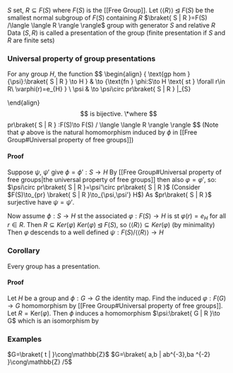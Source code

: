 $S$ set, $R\subseteq F(S)$ where $F(S)$ is the [[Free Group]]. 
Let $\langle \langle R \rangle \rangle \unlhd F(S)$ be the smallest normal subgroup of $F(S)$ containing $R$ 
$\braket{ S | R }=F(S) /\langle \langle R \rangle \rangle$ group with generator $S$ and relative $R$ 
Data $(S,R)$ is called a presentation of the group (finite presentation if $S$ and $R$ are finite sets)

### Universal property of group presentations
For any group $H$, the function
$$
\begin{align}
\{ \text{gp hom }{\psi}:\braket{ S | R } \to H \} & \to \{\text{fn } \phi:S\to H \text{ st } \forall r\in R\ \varphi(r)=e_{H} \} \\
\psi & \to \psi\circ pr\braket{ S | R } |_{S}

\end{align}
$$
is bijective. 
\*where 
$$
pr\braket{ S | R } :F(S)\to F(S) / \langle \langle R \rangle  \rangle 
$$
(Note that $\varphi$ above is the natural homomorphism induced by $\phi$ in [[Free Group#Universal property of free groups]])

#### Proof
Suppose $\psi$, $\psi'$ give $\phi=\phi':S\to H$
By [[Free Group#Universal property of free groups|the universal property of free groups]] then also $\varphi=\varphi'$, so:
$\psi\circ pr\braket{ S | R }=\psi'\circ pr\braket{ S | R }$
(Consider $F(S)\to_{pr} \braket{ S | R }\to_{\psi,\psi'} H$)
As $pr\braket{ S | R }$ surjective have $\psi=\psi'$.

Now assume $\phi:S\to H$ st the associated $\varphi:F(S)\to H$ is st
$\varphi(r)=e_{H}$ for all $r\in R$. Then $R\subseteq Ker(\varphi)$
$Ker(\varphi)\unlhd F(S)$, so $\langle \langle R \rangle \rangle\subseteq Ker(\varphi)$ (by minimality)
Then $\varphi$ descends to a well defined $\psi:F(S) / \langle \langle R \rangle \rangle\to H$

### Corollary
Every group has a presentation.
#### Proof
Let $H$ be a group and $\phi:G\to G$ the identity map. 
Find the induced $\varphi:F(G)\to G$ homomorphism by [[Free Group#Universal property of free groups]].
Let $R=\mathrm{Ker}(\varphi)$. 
Then $\phi$ induces a homomorphism $\psi:\braket{ G | R }\to G$ which is an isomorphism by

### Examples
$G=\braket{ t |  }\cong\mathbb{Z}$
$G=\braket{ a,b | ab^{-3},ba ^{-2} }\cong\mathbb{Z} /5$
